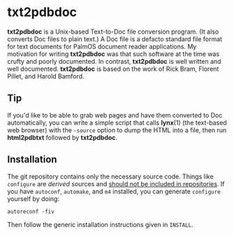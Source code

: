 # txt2pdbdoc

**txt2pdbdoc** is a Unix-based Text-to-Doc file conversion program.
(It also converts Doc files to plain text.)
A Doc file is a defacto standard file format
for text documents for PalmOS document reader applications.
My motivation for writing **txt2pdbdoc** was that such software at the time
was crufty and poorly documented.
In contrast,
**txt2pdbdoc** is well written and well documented.
**txt2pdbdoc** is based on the work of
Rick Bram, Florent Pillet, and Harold Bamford.

## Tip

If you'd like to be able to grab web pages
and have them converted to Doc automatically,
you can write a simple script that calls **lynx**(1)
(the text-based web browser)
with the `-source` option to dump the HTML into a file,
then run **html2pdbtxt**
followed by **txt2pdbdoc**.

## Installation

The git repository contains only the necessary source code.
Things like `configure` are _derived_ sources and
[should not be included in repositories](http://stackoverflow.com/a/18732931).
If you have `autoconf`, `automake`, and `m4` installed,
you can generate `configure` yourself by doing:

    autoreconf -fiv

Then follow the generic installation instructions given in `INSTALL`.
